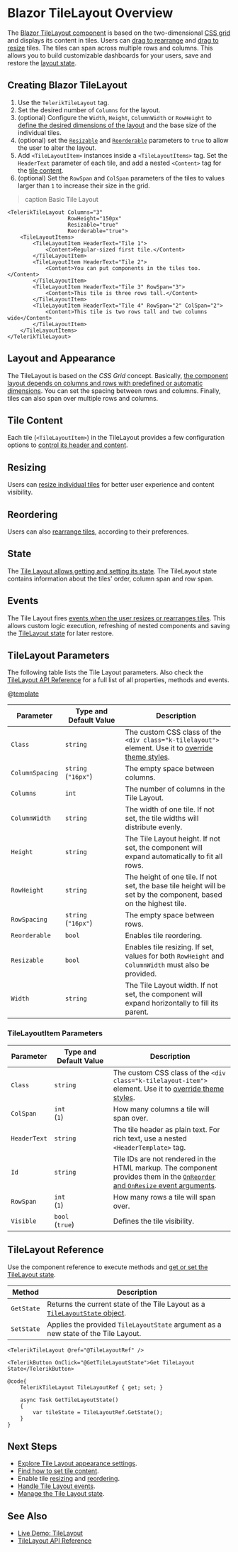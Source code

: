 
# Blazor TileLayout Overview

The <a href = "https://www.telerik.com/blazor-ui/tilelayout" target="_blank">Blazor TileLayout component</a> is based on the two-dimensional <a href="https://css-tricks.com/snippets/css/complete-guide-grid/" target="_blank">CSS grid</a> and displays its content in tiles. Users can [drag to rearrange](slug:tilelayout-reorder) and [drag to resize](slug:tilelayout-resize) tiles. The tiles can span across multiple rows and columns. This allows you to build customizable dashboards for your users, save and restore the [layout state](slug:tilelayout-state).

## Creating Blazor TileLayout

1. Use the `TelerikTileLayout` tag.
1. Set the desired number of `Columns` for the layout.
1. (optional) Configure the `Width`, `Height`, `ColumnWidth` or `RowHeight` to [define the desired dimensions of the layout](slug:tilelayout-layout) and the base size of the individual tiles.
1. (optional) set the [`Resizable`](slug:tilelayout-resize) and [`Reorderable`](slug:tilelayout-reorder) parameters to `true` to allow the user to alter the layout.
1. Add `<TileLayoutItem>` instances inside a `<TileLayoutItems>` tag. Set the `HeaderText` parameter of each tile, and add a nested `<Content>` tag for the [tile content](slug:tilelayout-tile-content).
1. (optional) Set the `RowSpan` and `ColSpan` parameters of the tiles to values larger than `1` to increase their size in the grid.

>caption Basic Tile Layout

````RAZOR
<TelerikTileLayout Columns="3"
                   RowHeight="150px"
                   Resizable="true"
                   Reorderable="true">
    <TileLayoutItems>
        <TileLayoutItem HeaderText="Tile 1">
            <Content>Regular-sized first tile.</Content>
        </TileLayoutItem>
        <TileLayoutItem HeaderText="Tile 2">
            <Content>You can put components in the tiles too.</Content>
        </TileLayoutItem>
        <TileLayoutItem HeaderText="Tile 3" RowSpan="3">
            <Content>This tile is three rows tall.</Content>
        </TileLayoutItem>
        <TileLayoutItem HeaderText="Tile 4" RowSpan="2" ColSpan="2">
            <Content>This tile is two rows tall and two columns wide</Content>
        </TileLayoutItem>
    </TileLayoutItems>
</TelerikTileLayout>
````

## Layout and Appearance

The TileLayout is based on the *CSS Grid* concept. Basically, [the component layout depends on columns and rows with predefined or automatic dimensions](slug:tilelayout-layout). You can set the spacing between rows and columns. Finally, tiles can also span over multiple rows and columns.

## Tile Content

Each tile (`<TileLayoutItem>`) in the TileLayout provides a few configuration options to [control its header and content](slug:tilelayout-tile-content).

## Resizing

Users can [resize individual tiles](slug:tilelayout-resize) for better user experience and content visibility.

## Reordering

Users can also [rearrange tiles](slug:tilelayout-reorder), according to their preferences.

## State

The [Tile Layout allows getting and setting its state](slug:tilelayout-state). The TileLayout state contains information about the tiles' order, column span and row span.

## Events

The Tile Layout fires [events when the user resizes or rearranges tiles](slug:tilelayout-events). This allows custom logic execution, refreshing of nested components and saving the [TileLayout state](slug:tilelayout-state) for later restore.

## TileLayout Parameters

The following table lists the Tile Layout parameters. Also check the [TileLayout API Reference](slug:Telerik.Blazor.Components.TelerikTileLayout) for a full list of all properties, methods and events.

@[template](/_contentTemplates/common/parameters-table-styles.md#table-layout)

| Parameter | Type and Default&nbsp;Value | Description |
| --- | --- | --- |
| `Class` | `string` | The custom CSS class of the `<div class="k-tilelayout">` element. Use it to [override theme styles](slug:themes-override). |
| `ColumnSpacing` | `string` <br /> (`"16px"`) | The empty space between columns. |
| `Columns` | `int` | The number of columns in the Tile Layout. |
| `ColumnWidth` | `string` | The width of one tile. If not set, the tile widths will distribute evenly. |
| `Height` | `string` | The Tile Layout height. If not set, the component will expand automatically to fit all rows. |
| `RowHeight` | `string` | The height of one tile. If not set, the base tile height will be set by the component, based on the highest tile. |
| `RowSpacing` | `string` <br /> (`"16px"`) | The empty space between rows. |
| `Reorderable` | `bool` | Enables tile reordering. |
| `Resizable` | `bool` | Enables tile resizing. If set, values for both `RowHeight` and `ColumnWidth` must also be provided. |
| `Width` | `string` | The Tile Layout width. If not set, the component will expand horizontally to fill its parent. |

### TileLayoutItem Parameters

| Parameter | Type and Default&nbsp;Value | Description |
| --- | --- | --- |
| `Class` | `string` | The custom CSS class of the `<div class="k-tilelayout-item">` element. Use it to [override theme styles](slug:themes-override). |
| `ColSpan` | `int` <br /> (`1`) | How many columns a tile will span over. |
| `HeaderText` | `string` | The tile header as plain text. For rich text, use a nested `<HeaderTemplate>` tag. |
| `Id` | `string` | Tile IDs are not rendered in the HTML markup. The component provides them in the [`OnReorder` and `OnResize` event arguments](slug:tilelayout-events). |
| `RowSpan` | `int` <br /> (`1`) | How many rows a tile will span over. |
| `Visible` | `bool` <br /> (`true`) | Defines the tile visibility. |

## TileLayout Reference

Use the component reference to execute methods and [get or set the TileLayout state](slug:tilelayout-state).

| Method | Description |
| --- | --- |
| `GetState` | Returns the current state of the Tile Layout as a [`TileLayoutState` object](slug:Telerik.Blazor.Components.TileLayoutState). |
| `SetState` | Applies the provided `TileLayoutState` argument as a new state of the Tile Layout. |

<div class="skip-repl"></div>

````RAZOR
<TelerikTileLayout @ref="@TileLayoutRef" />

<TelerikButton OnClick="@GetTileLayoutState">Get TileLayout State</TelerikButton>

@code{
    TelerikTileLayout TileLayoutRef { get; set; }

    async Task GetTileLayoutState()
    {
        var tileState = TileLayoutRef.GetState();
    }
}
````

## Next Steps

* [Explore Tile Layout appearance settings](slug:tilelayout-layout).
* [Find how to set tile content](slug:tilelayout-tile-content).
* Enable tile [resizing](slug:tilelayout-resize) and [reordering](slug:tilelayout-reorder).
* [Handle Tile Layout events](slug:tilelayout-events).
* [Manage the Tile Layout state](slug:tilelayout-state).

## See Also

* [Live Demo: TileLayout](https://demos.telerik.com/blazor-ui/tilelayout/overview)
* [TileLayout API Reference](slug:Telerik.Blazor.Components.TelerikTileLayout)
